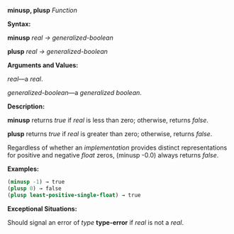 **minusp, plusp** *Function* 



**Syntax:** 



**minusp** *real → generalized-boolean* 



**plusp** *real → generalized-boolean* 



**Arguments and Values:** 



*real*—a *real*. 



*generalized-boolean*—a *generalized boolean*. 



**Description:** 



**minusp** returns *true* if *real* is less than zero; otherwise, returns *false*. 



**plusp** returns *true* if *real* is greater than zero; otherwise, returns *false*. 



Regardless of whether an *implementation* provides distinct representations for positive and negative *float* zeros, (minusp -0.0) always returns *false*. 



**Examples:**
```lisp
(minusp -1) → true 
(plusp 0) → false 
(plusp least-positive-single-float) → true 
```
**Exceptional Situations:** 



Should signal an error of *type* **type-error** if *real* is not a *real*. 







 



 



